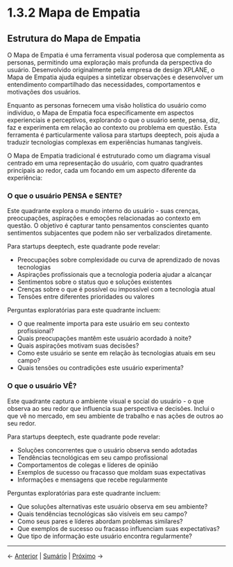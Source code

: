 # 1.3.2 Mapa de Empatia

## Estrutura do Mapa de Empatia

O Mapa de Empatia é uma ferramenta visual poderosa que complementa as personas, permitindo uma exploração mais profunda da perspectiva do usuário. Desenvolvido originalmente pela empresa de design XPLANE, o Mapa de Empatia ajuda equipes a sintetizar observações e desenvolver um entendimento compartilhado das necessidades, comportamentos e motivações dos usuários.

Enquanto as personas fornecem uma visão holística do usuário como indivíduo, o Mapa de Empatia foca especificamente em aspectos experienciais e perceptivos, explorando o que o usuário sente, pensa, diz, faz e experimenta em relação ao contexto ou problema em questão. Esta ferramenta é particularmente valiosa para startups deeptech, pois ajuda a traduzir tecnologias complexas em experiências humanas tangíveis.

O Mapa de Empatia tradicional é estruturado como um diagrama visual centrado em uma representação do usuário, com quatro quadrantes principais ao redor, cada um focando em um aspecto diferente da experiência:

### O que o usuário PENSA e SENTE?

Este quadrante explora o mundo interno do usuário - suas crenças, preocupações, aspirações e emoções relacionadas ao contexto em questão. O objetivo é capturar tanto pensamentos conscientes quanto sentimentos subjacentes que podem não ser verbalizados diretamente.

Para startups deeptech, este quadrante pode revelar:
- Preocupações sobre complexidade ou curva de aprendizado de novas tecnologias
- Aspirações profissionais que a tecnologia poderia ajudar a alcançar
- Sentimentos sobre o status quo e soluções existentes
- Crenças sobre o que é possível ou impossível com a tecnologia atual
- Tensões entre diferentes prioridades ou valores

Perguntas exploratórias para este quadrante incluem:
- O que realmente importa para este usuário em seu contexto profissional?
- Quais preocupações mantêm este usuário acordado à noite?
- Quais aspirações motivam suas decisões?
- Como este usuário se sente em relação às tecnologias atuais em seu campo?
- Quais tensões ou contradições este usuário experimenta?

### O que o usuário VÊ?

Este quadrante captura o ambiente visual e social do usuário - o que observa ao seu redor que influencia sua perspectiva e decisões. Inclui o que vê no mercado, em seu ambiente de trabalho e nas ações de outros ao seu redor.

Para startups deeptech, este quadrante pode revelar:
- Soluções concorrentes que o usuário observa sendo adotadas
- Tendências tecnológicas em seu campo profissional
- Comportamentos de colegas e líderes de opinião
- Exemplos de sucesso ou fracasso que moldam suas expectativas
- Informações e mensagens que recebe regularmente

Perguntas exploratórias para este quadrante incluem:
- Que soluções alternativas este usuário observa em seu ambiente?
- Quais tendências tecnológicas são visíveis em seu campo?
- Como seus pares e líderes abordam problemas similares?
- Que exemplos de sucesso ou fracasso influenciam suas expectativas?
- Que tipo de informação este usuário encontra regularmente?

---

← [Anterior](./1.3.2_mapa_empatia_de_mapa_de_empatia.md) | [Sumário](../../sumario.md) | [Próximo](./1.3.2_mapa_empatia_parte2.md) →